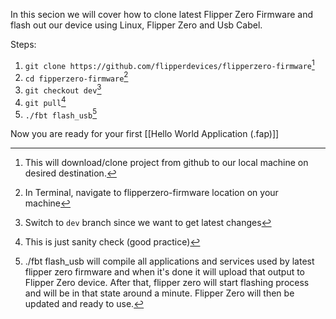 In this secion we will cover how to clone latest Flipper Zero Firmware and flash out our device using Linux, Flipper Zero and Usb Cabel.

Steps:
1. `git clone https://github.com/flipperdevices/flipperzero-firmware`[^1]
2. `cd fipperzero-firmware`[^2]
3. `git checkout dev`[^3]
4. `git pull`[^4]
5. `./fbt flash_usb`[^5]

Now you are ready for your first [[Hello World Application (.fap)]]


 [^1]: This will download/clone project from github to our local machine on desired destination.
 [^2]: In Terminal, navigate to flipperzero-firmware location on your machine
 [^3]: Switch to `dev` branch since we want to get latest changes
 [^4]: This is just sanity check (good practice)
 [^5]: ./fbt flash_usb will compile all applications and services used by latest flipper zero firmware and when it's done it will upload that output to Flipper Zero device. After that, flipper zero will start flashing process and will be in that state around a minute. Flipper Zero will then be updated and ready to use.

